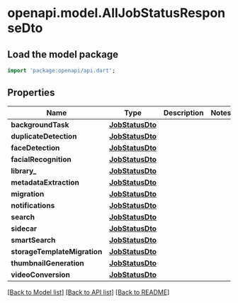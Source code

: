 # openapi.model.AllJobStatusResponseDto

## Load the model package
```dart
import 'package:openapi/api.dart';
```

## Properties
Name | Type | Description | Notes
------------ | ------------- | ------------- | -------------
**backgroundTask** | [**JobStatusDto**](JobStatusDto.md) |  | 
**duplicateDetection** | [**JobStatusDto**](JobStatusDto.md) |  | 
**faceDetection** | [**JobStatusDto**](JobStatusDto.md) |  | 
**facialRecognition** | [**JobStatusDto**](JobStatusDto.md) |  | 
**library_** | [**JobStatusDto**](JobStatusDto.md) |  | 
**metadataExtraction** | [**JobStatusDto**](JobStatusDto.md) |  | 
**migration** | [**JobStatusDto**](JobStatusDto.md) |  | 
**notifications** | [**JobStatusDto**](JobStatusDto.md) |  | 
**search** | [**JobStatusDto**](JobStatusDto.md) |  | 
**sidecar** | [**JobStatusDto**](JobStatusDto.md) |  | 
**smartSearch** | [**JobStatusDto**](JobStatusDto.md) |  | 
**storageTemplateMigration** | [**JobStatusDto**](JobStatusDto.md) |  | 
**thumbnailGeneration** | [**JobStatusDto**](JobStatusDto.md) |  | 
**videoConversion** | [**JobStatusDto**](JobStatusDto.md) |  | 

[[Back to Model list]](../README.md#documentation-for-models) [[Back to API list]](../README.md#documentation-for-api-endpoints) [[Back to README]](../README.md)


